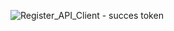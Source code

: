 ![Register_API_Client - succes token](https://github.com/AndreiMihaiC/API-Testing/assets/120325527/67f19e57-acae-4432-8add-c8be970836cf)
